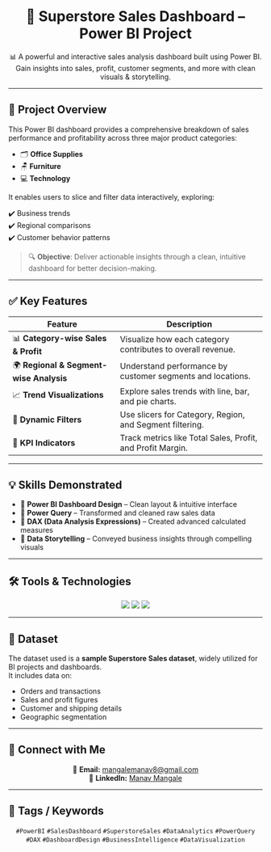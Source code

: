 <h1 align="center">🛒 Superstore Sales Dashboard – Power BI Project</h1>

<p align="center">
  📊 A powerful and interactive sales analysis dashboard built using Power BI.<br>
  Gain insights into sales, profit, customer segments, and more with clean visuals & storytelling.
</p>

---

## 📌 Project Overview

This Power BI dashboard provides a comprehensive breakdown of sales performance and profitability across three major product categories:

- 🗂️ **Office Supplies**
- 🪑 **Furniture**
- 💻 **Technology**

It enables users to slice and filter data interactively, exploring:

✔️ Business trends  
✔️ Regional comparisons  
✔️ Customer behavior patterns  

> 🔍 **Objective**: Deliver actionable insights through a clean, intuitive dashboard for better decision-making.

---

## ✅ Key Features

| Feature | Description |
|--------|-------------|
| 📊 **Category-wise Sales & Profit** | Visualize how each category contributes to overall revenue. |
| 🌍 **Regional & Segment-wise Analysis** | Understand performance by customer segments and locations. |
| 📈 **Trend Visualizations** | Explore sales trends with line, bar, and pie charts. |
| 🔄 **Dynamic Filters** | Use slicers for Category, Region, and Segment filtering. |
| 📌 **KPI Indicators** | Track metrics like Total Sales, Profit, and Profit Margin. |

---

## 💡 Skills Demonstrated

- 🎨 **Power BI Dashboard Design** – Clean layout & intuitive interface  
- 🧹 **Power Query** – Transformed and cleaned raw sales data  
- 🧠 **DAX (Data Analysis Expressions)** – Created advanced calculated measures  
- 📖 **Data Storytelling** – Conveyed business insights through compelling visuals

---

## 🛠 Tools & Technologies

<p align="center">
  <img src="https://img.shields.io/badge/Tool-Power%20BI-yellow?style=for-the-badge&logo=powerbi&logoColor=white"/>
  <img src="https://img.shields.io/badge/Language-DAX-blue?style=for-the-badge"/>
  <img src="https://img.shields.io/badge/ETL-Power%20Query-green?style=for-the-badge"/>
</p>

---

## 📁 Dataset

The dataset used is a **sample Superstore Sales dataset**, widely utilized for BI projects and dashboards.  
It includes data on:

- Orders and transactions  
- Sales and profit figures  
- Customer and shipping details  
- Geographic segmentation  

---

## 🔗 Connect with Me

<p align="center">
  📧 <strong>Email:</strong> <a href="mailto:mangalemanav8@gmail.com">mangalemanav8@gmail.com</a><br>
  💼 <strong>LinkedIn:</strong> <a href="https://www.linkedin.com/in/manav-mangale-085a55318/">Manav Mangale</a>
</p>

---

## 📌 Tags / Keywords

<p align="center">
  <code>#PowerBI</code> <code>#SalesDashboard</code> <code>#SuperstoreSales</code>  
  <code>#DataAnalytics</code> <code>#PowerQuery</code> <code>#DAX</code>  
  <code>#DashboardDesign</code> <code>#BusinessIntelligence</code> <code>#DataVisualization</code>
</p>
